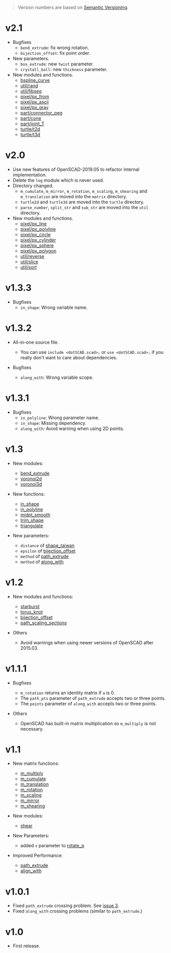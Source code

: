> Version numbers are based on [Semantic Versioning](https://semver.org/).

# v2.1
- Bugfixes
  - `bend_extrude`: fix wrong rotation.
  - `bijection_offset`: fix point order.
- New parameters.
  - `box_extrude`: new `twist` parameter.
  - `crystall_ball`: new `thickness` parameter.
- New modules and functions.
  - [bspline_curve](https://openhome.cc/eGossip/OpenSCAD/lib2-bspline_curve.html)
  - [util/rand](https://openhome.cc/eGossip/OpenSCAD/lib2-rand.html)
  - [util/fibseq](https://openhome.cc/eGossip/OpenSCAD/lib2-fibseq.html)
  - [pixel/px_from](https://openhome.cc/eGossip/OpenSCAD/lib2-px_from.html)
  - [pixel/px_ascii](https://openhome.cc/eGossip/OpenSCAD/lib2-px_ascii.html)
  - [pixel/px_gray](https://openhome.cc/eGossip/OpenSCAD/lib2-px_gray.html)
  - [part/connector_peg](https://openhome.cc/eGossip/OpenSCAD/lib2-connector_peg.html)
  - [part/cone](https://openhome.cc/eGossip/OpenSCAD/lib2-cone.html)
  - [part/joint_T](https://openhome.cc/eGossip/OpenSCAD/lib2-joint_T.html)
  - [turtle/t2d](https://openhome.cc/eGossip/OpenSCAD/lib2-t2d.html)
  - [turtle/t3d](https://openhome.cc/eGossip/OpenSCAD/lib2-t3d.html)  

# v2.0
- Use new features of OpenSCAD-2019.05 to refactor internal implementation.
- Delete the `log` module which is never used.
- Directory changed.
  - `m_cumulate`, `m_mirror`, `m_rotation`, `m_scaling`, `m_shearing` and `m_translation` are moved into the `matrix` directory.
  - `turtle2d` and `turtle3d` are moved into the `turtle` directory.
  - `parse_number`, `split_str` and `sub_str` are moved into the `util` directory.
- New modules and functions.
  - [pixel/px_line](https://openhome.cc/eGossip/OpenSCAD/lib2-px_line.html)
  - [pixel/px_polyline](https://openhome.cc/eGossip/OpenSCAD/lib2-px_polyline.html)
  - [pixel/px_circle](https://openhome.cc/eGossip/OpenSCAD/lib2-px_circle.html)
  - [pixel/px_cylinder](https://openhome.cc/eGossip/OpenSCAD/lib2-px_cylinder.html)
  - [pixel/px_sphere](https://openhome.cc/eGossip/OpenSCAD/lib2-px_sphere.html)
  - [pixel/px_polygon](https://openhome.cc/eGossip/OpenSCAD/lib2-px_polygon.html)
  - [util/reverse](https://openhome.cc/eGossip/OpenSCAD/lib2-reverse.html)
  - [util/slice](https://openhome.cc/eGossip/OpenSCAD/lib2-slice.html)
  - [util/sort](https://openhome.cc/eGossip/OpenSCAD/lib2-sort.html)  

# v1.3.3
- Bugfixes
  - `in_shape`: Wrong variable name.

# v1.3.2
- All-in-one source file.
  - You can use `include <dotSCAD.scad>;` or `use <dotSCAD.scad>;` if you really don't want to care about dependencies.

- Bugfixes
  - `along_with`: Wrong variable scope.
  
# v1.3.1
- Bugfixes
  - `in_polyline`: Wrong parameter name.
  - `in_shape`: Missing dependency.
  - `along_with`: Avoid warning when using 2D points.
  
# v1.3
- New modules:
  - [bend_extrude](https://openhome.cc/eGossip/OpenSCAD/lib-bend_extrude.html)
  - [voronoi2d](https://openhome.cc/eGossip/OpenSCAD/lib-voronoi2d.html)
  - [voronoi3d](https://openhome.cc/eGossip/OpenSCAD/lib-voronoi3d.html)

- New functions:
  - [in_shape](https://openhome.cc/eGossip/OpenSCAD/lib-in_shape.html)
  - [in_polyline](https://openhome.cc/eGossip/OpenSCAD/lib-in_polyline.html)
  - [midpt_smooth](https://openhome.cc/eGossip/OpenSCAD/lib-midpt_smooth.html)
  - [trim_shape](https://openhome.cc/eGossip/OpenSCAD/lib-trim_shape.html)
  - [triangulate](https://openhome.cc/eGossip/OpenSCAD/lib-triangulate.html)

- New parameters:
  - `distance` of [shape_taiwan](https://openhome.cc/eGossip/OpenSCAD/lib-shape_taiwan.html)
  - `epsilon` of [bijection_offset](https://openhome.cc/eGossip/OpenSCAD/lib-bijection_offset.html)
  - `method` of [path_extrude](https://openhome.cc/eGossip/OpenSCAD/lib-path_extrude.html)
  - `method` of [along_with](https://openhome.cc/eGossip/OpenSCAD/lib-along_with.html)
   
# v1.2
- New modules and functions:
  - [starburst](https://openhome.cc/eGossip/OpenSCAD/lib-starburst.html)
  - [torus_knot](https://openhome.cc/eGossip/OpenSCAD/lib-torus_knot.html)
  - [bijection_offset](https://openhome.cc/eGossip/OpenSCAD/lib-bijection_offset.html)
  - [path_scaling_sections](https://openhome.cc/eGossip/OpenSCAD/lib-path_scaling_sections.html)

- Others
  - Avoid warnings when using newer versions of OpenSCAD after 2015.03.

# v1.1.1
- Bugfixes
  - `m_rotation` returns an identity matrix if `a` is 0.
  - The `path_pts` parameter of `path_extrude` accepts two or three points. 
  - The `points` parameter of `along_with` accepts two or three points. 

- Others
  -  OpenSCAD has built-in matrix multiplication so `m_multiply` is not necessary.

# v1.1
- New matrix functions:
  - [m_multiply](https://openhome.cc/eGossip/OpenSCAD/lib-m_multiply.html)
  - [m_cumulate](https://openhome.cc/eGossip/OpenSCAD/lib-m_cumulate.html)
  - [m_translation](https://openhome.cc/eGossip/OpenSCAD/lib-m_translation.html)
  - [m_rotation](https://openhome.cc/eGossip/OpenSCAD/lib-m_rotation.html)
  - [m_scaling](https://openhome.cc/eGossip/OpenSCAD/lib-m_scaling.html)
  - [m_mirror](https://openhome.cc/eGossip/OpenSCAD/lib-m_mirror.html)
  - [m_shearing](https://openhome.cc/eGossip/OpenSCAD/lib-m_shearing.html)

- New modules:
  - [shear](https://openhome.cc/eGossip/OpenSCAD/lib-shear.html)

- New Parameters:
  - added `v` parameter to [rotate_p](https://openhome.cc/eGossip/OpenSCAD/lib-rotate_p.html)

- Improved Performance:
    - [path_extrude](https://openhome.cc/eGossip/OpenSCAD/lib-path_extrude.html)
    - [align_with](https://openhome.cc/eGossip/OpenSCAD/lib-along_with.html)  

# v1.0.1
- Fixed `path_extrude` crossing problem. See [issue 3](https://github.com/JustinSDK/dotSCAD/issues/3).
- Fixed `along_with` crossing problems (similar to `path_extrude`.)

# v1.0
- First release.